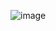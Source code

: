 ![image](https://github.com/Beyond0831/Loop-Hero/assets/79389594/dfbc8bbc-5213-4081-80f8-3f0712666a7c)

